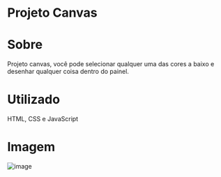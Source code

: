 # Projeto Canvas
# Sobre
Projeto canvas, você pode selecionar qualquer uma das cores a baixo e desenhar qualquer coisa dentro do painel.
# Utilizado
HTML, CSS e JavaScript
# Imagem
![image](https://github.com/DiegoNog01/Desenhando-no-canvas/assets/100056400/5eae58d5-7532-4360-828d-79ccf82914b5)
